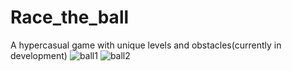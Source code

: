 # Race_the_ball
A hypercasual game with unique levels and obstacles(currently in development)
![ball1](https://user-images.githubusercontent.com/66202955/194840768-0296ac70-1f47-45c0-add3-8b38b528c642.gif) ![ball2](https://user-images.githubusercontent.com/66202955/194928732-0d26a981-d88f-492e-9b0b-1d4fb98c31f7.gif)

